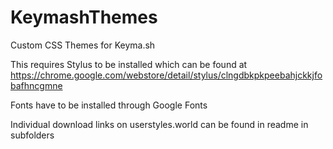 # KeymashThemes
Custom CSS Themes for Keyma.sh

This requires Stylus to be installed which can be found at https://chrome.google.com/webstore/detail/stylus/clngdbkpkpeebahjckkjfobafhncgmne

Fonts have to be installed through Google Fonts

Individual download links on userstyles.world can be found in readme in subfolders
